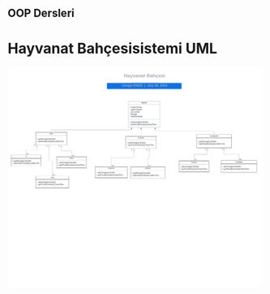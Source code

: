 ## OOP Dersleri

# Hayvanat Bahçesisistemi UML

![OOP UML Hayvanat Bahcesi Sistemi Ödevi](HayvanatBahcesiSistemi%20-%20HayvanatBahcesi.png)
